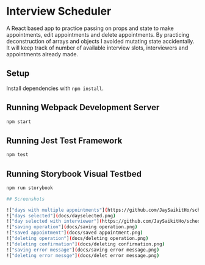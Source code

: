 # Interview Scheduler
A React based app to practice passing on props and state to make appointments, edit appointments and delete appointments. By practicing deconstruction of arrays and objects I avoided mutating state accidentally. It will keep track of number of available interview slots, interviewers and appointments already made.

## Setup

Install dependencies with `npm install`.

## Running Webpack Development Server

```sh
npm start
```

## Running Jest Test Framework

```sh
npm test
```

## Running Storybook Visual Testbed

```sh
npm run storybook

## Screenshots

!["days with multiple appointments"](https://github.com/JaySaikitHo/scheduler/blob/master/docs/days%20with%20multiple%20appointments.png?raw=true)
!["days selected"](docs/dayselected.png)
!["day selected with interviewer"](https://github.com/JaySaikitHo/scheduler/commit/147832078dc8f1f03d0d072df9fa822589e7c239#diff-6fedd6fc6395460f0fe6f49fd2f8ab07717851d5dd574fce2ca931e3fb14e783)
!["saving operation"](docs/saving operation.png)
!["saved appointment"](docs/saved appointment.png)
!["deleting operation"](docs/deleting operation.png)
!["deleting confirmation"](docs/deleting confirmation.png)
!["saving error message"](docs/saving error message.png)
!["deleting error messge"](docs/delet error message.png)

